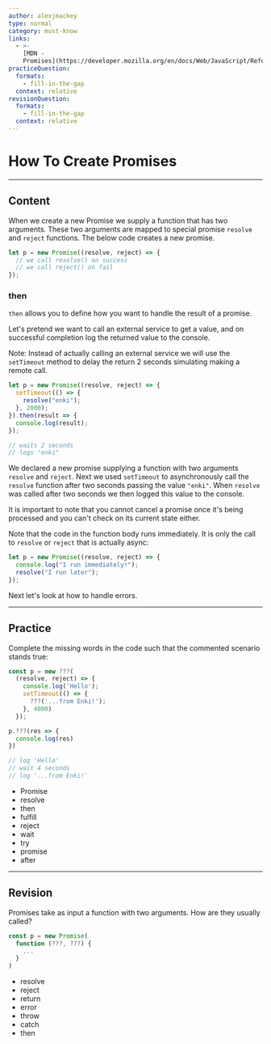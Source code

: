 ```yaml
---
author: alexjmackey
type: normal
category: must-know
links:
  - >-
    [MDN -
    Promises](https://developer.mozilla.org/en/docs/Web/JavaScript/Reference/Global_Objects/Promise){website}
practiceQuestion:
  formats:
    - fill-in-the-gap
  context: relative
revisionQuestion:
  formats:
    - fill-in-the-gap
  context: relative
---
```


# How To Create Promises


---

## Content

When we create a new Promise we supply a function that has two arguments. These two arguments are mapped to special promise `resolve` and `reject` functions. The below code creates a new promise.

```javascript
let p = new Promise((resolve, reject) => {
  // we call resolve() on success
  // we call reject() on fail
});
```

### then

`then` allows you to define how you want to handle the result of a promise.

Let's pretend we want to call an external service to get a value, and on successful completion log the returned value to the console.

Note: Instead of actually calling an external service we will use the `setTimeout` method to delay the return 2 seconds simulating making a remote call.

```javascript
let p = new Promise((resolve, reject) => {
  setTimeout(() => {
    resolve("enki");
  }, 2000);
}).then(result => {
  console.log(result);
});

// waits 2 seconds
// logs "enki"
```

We declared a new promise supplying a function with two arguments `resolve` and `reject`. Next we used `setTimeout` to asynchronously call the `resolve` function after two seconds passing the value `"enki"`. When `resolve` was called after two seconds we then logged this value to the console.

It is important to note that you cannot cancel a promise once it's being processed and you can't check on its current state either.

Note that the code in the function body runs immediately. It is only the call to `resolve` or `reject` that is actually async:

```javascript
let p = new Promise((resolve, reject) => {
  console.log("I run immediately!");
  resolve("I run later");
});
```

Next let's look at how to handle errors.


---

## Practice

Complete the missing words in the code such that the commented scenario stands true:

```javascript
const p = new ???(
  (resolve, reject) => {
    console.log('Hello');
    setTimeout(() => {
      ???('...from Enki!');
    }, 4000)
  });

p.???(res => {
  console.log(res)
})

// log 'Hello'
// wait 4 seconds
// log '...from Enki!'
```

- Promise
- resolve
- then
- fulfill
- reject
- wait
- try
- promise
- after


---

## Revision

Promises take as input a function with two arguments. How are they usually called?

```javascript
const p = new Promise(
  function (???, ???) {
    ...
  }
)
```

- resolve
- reject
- return
- error
- throw
- catch
- then
